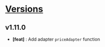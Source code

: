 # [Versions](https://github.com/Tracktor/react-utils/releases)

## v1.11.0
- **[feat]** : Add adapter `priceAdapter` function
